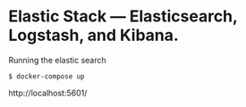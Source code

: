 # Elastic Stack — Elasticsearch, Logstash, and Kibana.

Running the elastic search
```
$ docker-compose up
```

http://localhost:5601/